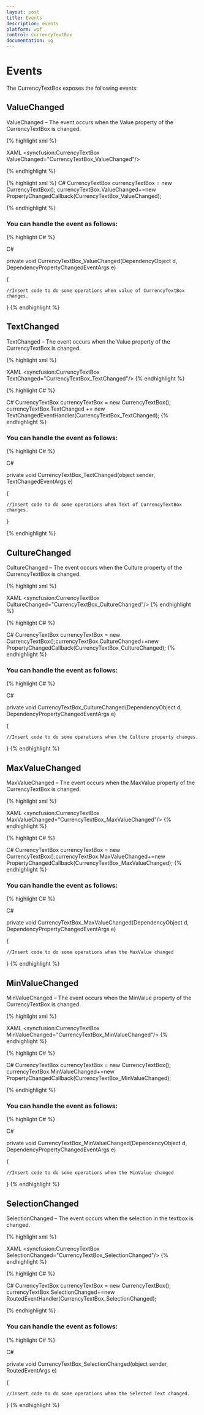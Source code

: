 ```yaml
---
layout: post
title: Events
description: events
platform: wpf
control: CurrencyTextBox 
documentation: ug
---
```


# Events

The CurrencyTextBox exposes the following events:

## ValueChanged

ValueChanged – The event occurs when the Value property of the CurrencyTextBox is changed.



{% highlight xml %}

XAML
<syncfusion:CurrencyTextBox ValueChanged="CurrencyTextBox_ValueChanged"/>

{% endhighlight %}

{% highlight xml %}
C#
CurrencyTextBox currencyTextBox = new CurrencyTextBox();
currencyTextBox.ValueChanged+=new PropertyChangedCallback(CurrencyTextBox_ValueChanged);

{% endhighlight %}


### You can handle the event as follows:


{% highlight C# %}

C#

private void CurrencyTextBox_ValueChanged(DependencyObject d, DependencyPropertyChangedEventArgs e)

{

	//Insert code to do some operations when value of CurrencyTextBox changes.

}
{% endhighlight %}

## TextChanged

TextChanged – The event occurs when the Value property of the CurrencyTextBox is changed.



{% highlight xml %}

XAML
<syncfusion:CurrencyTextBox TextChanged="CurrencyTextBox_TextChanged"/>
{% endhighlight %}

{% highlight C# %}

C#
CurrencyTextBox currencyTextBox = new CurrencyTextBox();
currencyTextBox.TextChanged += new TextChangedEventHandler(CurrencyTextBox_TextChanged);
{% endhighlight %}

### You can handle the event as follows:


{% highlight C# %}

C#



private void CurrencyTextBox_TextChanged(object sender, TextChangedEventArgs e)

{

	//Insert code to do some operations when Text of CurrencyTextBox changes.

}

{% endhighlight %}

## CultureChanged

CultureChanged – The event occurs when the Culture property of the CurrencyTextBox is changed.




{% highlight xml %}

XAML
<syncfusion:CurrencyTextBox CultureChanged="CurrencyTextBox_CultureChanged"/>
{% endhighlight %}

{% highlight C# %}

C#
CurrencyTextBox currencyTextBox = new CurrencyTextBox();currencyTextBox.CultureChanged+=new    PropertyChangedCallback(CurrencyTextBox_CultureChanged);
{% endhighlight %}


### You can handle the event as follows:


{% highlight C# %}

C#



private void CurrencyTextBox_CultureChanged(DependencyObject d, DependencyPropertyChangedEventArgs e)

{

	//Insert code to do some operations when the Culture property changes.

}
{% endhighlight %}

## MaxValueChanged

MaxValueChanged – The event occurs when the MaxValue property of the CurrencyTextBox is changed.



{% highlight xml %}

XAML
<syncfusion:CurrencyTextBox MaxValueChanged="CurrencyTextBox_MaxValueChanged"/>
{% endhighlight %}

{% highlight C# %}

C#
CurrencyTextBox currencyTextBox = new CurrencyTextBox();currencyTextBox.MaxValueChanged+=new  PropertyChangedCallback(CurrencyTextBox_MaxValueChanged);
{% endhighlight %}


### You can handle the event as follows:


{% highlight C# %}

C#



private void CurrencyTextBox_MaxValueChanged(DependencyObject d, DependencyPropertyChangedEventArgs e)

{

	//Insert code to do some operations when the MaxValue changed

}
{% endhighlight %}

## MinValueChanged

MinValueChanged – The event occurs when the MinValue property of the CurrencyTextBox is changed.




{% highlight xml %}

XAML
<syncfusion:CurrencyTextBox MinValueChanged="CurrencyTextBox_MinValueChanged"/>
{% endhighlight %}

{% highlight C# %}

C#
CurrencyTextBox currencyTextBox = new CurrencyTextBox();
currencyTextBox.MinValueChanged+=new  PropertyChangedCallback(CurrencyTextBox_MinValueChanged);

{% endhighlight %}

### You can handle the event as follows:


{% highlight C# %}

C#



private void CurrencyTextBox_MinValueChanged(DependencyObject d, DependencyPropertyChangedEventArgs e)

{

	//Insert code to do some operations when the MinValue changed

}
{% endhighlight %}
	

## SelectionChanged

SelectionChanged – The event occurs when the selection in the textbox is changed.



{% highlight xml %}

XAML
<syncfusion:CurrencyTextBox SelectionChanged="CurrencyTextBox_SelectionChanged"/>
{% endhighlight %}

{% highlight C# %}


C#
CurrencyTextBox currencyTextBox = new CurrencyTextBox();
currencyTextBox.SelectionChanged+=new RoutedEventHandler(CurrencyTextBox_SelectionChanged);

{% endhighlight %}

### You can handle the event as follows:


{% highlight C# %}


C#



private void CurrencyTextBox_SelectionChanged(object sender, RoutedEventArgs e)

{

	//Insert code to do some operations when the Selected Text changed.

}
{% endhighlight %}


